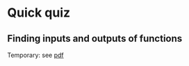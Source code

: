 
# Quick quiz
## Finding inputs and outputs of functions

<!--  -  from precalc CTs for 2-1: (whittle down by looking at the list)
      +  2-1phct1
      +  2-1phct2
      +  ...
      +  2-1phct12 -->

<!--  <img width="300" src="assesment1-fig1.png" /> -->
  
Temporary: see [pdf](assesment2.pdf)